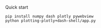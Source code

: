 Quick start

    pip install numpy dash plotly pywebview
    python plotting-plotly+dash-shell/app.py

